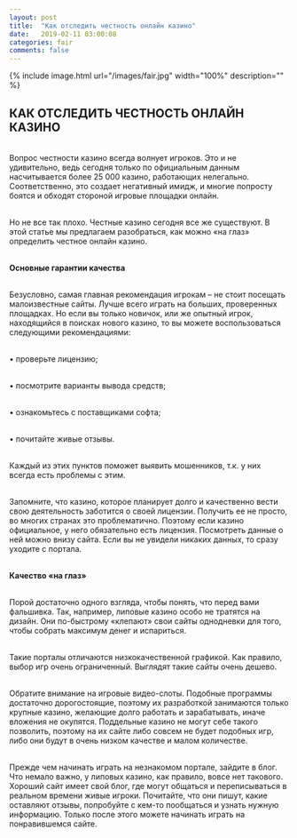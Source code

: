 ```yaml
---
layout: post
title:  "Как отследить честность онлайн казино"
date:   2019-02-11 03:00:08
categories: fair
comments: false
---
```


{% include image.html url="/images/fair.jpg" width="100%" description="" %}

## КАК ОТСЛЕДИТЬ ЧЕСТНОСТЬ ОНЛАЙН КАЗИНО

<br>Вопрос честности казино всегда волнует игроков. Это и не удивительно, ведь сегодня только по официальным данным насчитывается более 25 000 казино, работающих нелегально. Соответственно, это создает негативный имидж, и многие попросту боятся и обходят стороной игровые площадки онлайн.

<br>Но не все так плохо. Честные казино сегодня все же существуют. В этой статье мы предлагаем разобраться, как можно «на глаз» определить честное онлайн казино.

<br><strong>Основные гарантии качества</strong>

<br>Безусловно, самая главная рекомендация игрокам – не стоит посещать малоизвестные сайты. Лучше всего играть на больших, проверенных площадках. Но если вы только новичок, или же опытный игрок, находящийся в поисках нового казино, то вы можете воспользоваться следующими рекомендациями:

<br>•	проверьте лицензию;

<br>•	посмотрите варианты вывода средств;

<br>•	ознакомьтесь с поставщиками софта;

<br>•	почитайте живые отзывы.

<br>Каждый из этих пунктов поможет выявить мошенников, т.к. у них всегда есть проблемы с этим. 

<br>Запомните, что казино, которое планирует долго и качественно вести свою деятельность заботится о своей лицензии. Получить ее не просто, во многих странах это проблематично. Поэтому если казино официальное, у него обязательно есть лицензия. Посмотреть данные о ней можно внизу сайта. Если вы не увидели никаких данных, то сразу уходите с портала.

<br><strong>Качество «на глаз»</strong>

<br>Порой достаточно одного взгляда, чтобы понять, что перед вами фальшивка. Так, например, липовые казино особо не тратятся на дизайн. Они по-быстрому «клепают» свои сайты однодневки для того, чтобы собрать максимум денег и испариться.

<br>Такие порталы отличаются низкокачественной графикой. Как правило, выбор игр очень ограниченный. Выглядят такие сайты очень дешево.

<br>Обратите внимание на игровые видео-слоты. Подобные программы достаточно дорогостоящие, поэтому их разработкой занимаются только крупные казино, желающие долго работать и зарабатывать, иначе вложения не окупятся. Поддельные казино не могут себе такого позволить, поэтому на их сайте либо совсем не будет подобных игр, либо они будут в очень низком качестве и малом количестве.

<br>Прежде чем начинать играть на незнакомом портале, зайдите в блог. Что немало важно, у липовых казино, как правило, вовсе нет такового. Хороший сайт имеет свой блог, где могут общаться и переписываться в реальном времени живые игроки. Почитайте, что они пишут, какие оставляют отзывы, попробуйте с кем-то пообщаться и узнать нужную информацию. Только после этого можете начинать играть на понравившемся сайте. 
